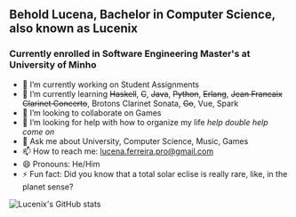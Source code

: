 ## Behold Lucena, Bachelor in Computer Science, also known as Lucenix

### Currently enrolled in Software Engineering Master's at University of Minho

- 🔭 I’m currently working on Student Assignments
- 🌱 I’m currently learning ~~Haskell~~, ~~C~~, ~~Java~~, ~~Python~~, ~~Erlang~~, ~~Jean Francaix Clarinet Concerto~~, Brotons Clarinet Sonata, ~~Go~~, Vue, Spark
- 👯 I’m looking to collaborate on Games
- 🤔 I’m looking for help with how to organize my life *help* *double help come on*
- 💬 Ask me about University, Computer Science, Music, Games
- 📫 How to reach me: lucena.ferreira.pro@gmail.com
- 😄 Pronouns: He/Him
- ⚡ Fun fact: Did you know that a total solar eclise is really rare, like, in the planet sense?

![Lucenix's GitHub stats](https://github-readme-stats.vercel.app/api/top-langs/?username=lucenix&theme=blue-green)
